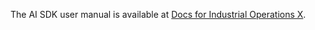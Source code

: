 The AI SDK user manual is available at [Docs for Industrial Operations X](https://docs.industrial-operations-x.siemens.cloud/r/en-us/ai-sdk-operation-manual).
